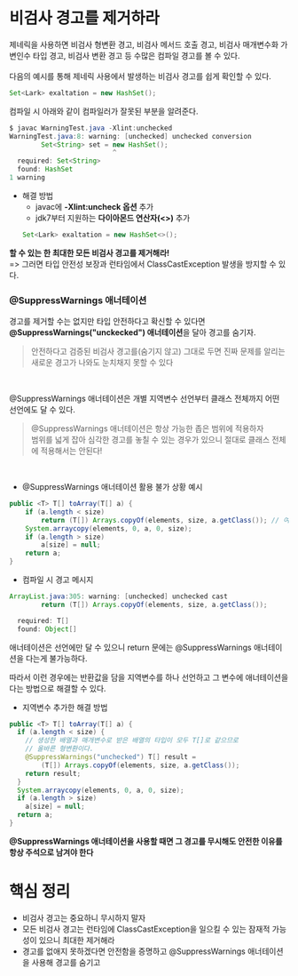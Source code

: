 # 비검사 경고를 제거하라

제네릭을 사용하면 비검사 형변환 경고, 비검사 메서드 호출 경고, 비검사 매개변수화 가변인수 타입 경고, 비검사 변환 경고 등 수많은 컴파일 경고를 볼 수 있다.
<br><br>
다음의 예시를 통해 제네릭 사용에서 발생하는 비검사 경고를 쉽게 확인할 수 있다.

```java
Set<Lark> exaltation = new HashSet();
```

컴파일 시 아래와 같이 컴파일러가 잘못된 부분을 알려준다.

```java
$ javac WarningTest.java -Xlint:unchecked 
WarningTest.java:8: warning: [unchecked] unchecked conversion
        Set<String> set = new HashSet(); 
                          ^                           
  required: Set<String> 
  found: HashSet 
1 warning
```

- 해결 방법
  - javac에 **-Xlint:uncheck 옵션** 추가
  - jdk7부터 지원하는 **다이아몬드 연산자(<>)** 추가
  ```java
  Set<Lark> exaltation = new HashSet<>();
  ```

**할 수 있는 한 최대한 모든 비검사 경고를 제거해라!**
<br>
=> 그러면 타입 안전성 보장과 런타임에서 ClassCastException 발생을 방지할 수 있다.

### @SuppressWarnings 애너테이션

경고를 제거할 수는 없지만 타입 안전하다고 확신할 수 있다면 **@SuppressWarnings("unckecked") 애너테이션**을 달아 경고를 숨기자.
>안전하다고 검증된 비검사 경고를(숨기지 않고) 그대로 두면 진짜 문제를 알리는 새로운 경고가 나와도 눈치채지 못할 수 있다

<br>

@SuppressWarnings 애너테이션은 개별 지역변수 선언부터 클래스 전체까지 어떤 선언에도 달 수 있다.
>@SuppressWarnings 애너테이션은 항상 가능한 좁은 범위에 적용하자<br>
>범위를 넓게 잡아 심각한 경고를 놓칠 수 있는 경우가 있으니 절대로 클래스 전체에 적용해서는 안된다!

<br>

- @SuppressWarnings 애너테이션 활용 불가 상황 예시

```java
public <T> T[] toArray(T[] a) {
    if (a.length < size)
        return (T[]) Arrays.copyOf(elements, size, a.getClass()); // 여기서 경고 발생
    System.arraycopy(elements, 0, a, 0, size);
    if (a.length > size)
        a[size] = null;
    return a;
}
```

- 컴파일 시 경고 메시지

```java
ArrayList.java:305: warning: [unchecked] unchecked cast 
        return (T[]) Arrays.copyOf(elements, size, a.getClass()); 

  required: T[] 
  found: Object[]
```

애너테이션은 선언에만 달 수 있으니 return 문에는 @SuppressWarnings 애너테이션을 다는게 불가능하다.

따라서 이런 경우에는 반환값을 담을 지역변수를 하나 선언하고 그 변수에 애너테이션을 다는 방법으로 해결할 수 있다.

- 지역변수 추가한 해결 방법
```java
public <T> T[] toArray(T[] a) { 
  if (a.length < size) { 
    // 생성한 배열과 매개변수로 받은 배열의 타입이 모두 T[]로 같으므로 
    // 올바른 형변환이다. 
    @SuppressWarnings("unchecked") T[] result = 
        (T[]) Arrays.copyOf(elements, size, a.getClass()); 
    return result; 
  } 
  System.arraycopy(elements, 0, a, 0, size); 
  if (a.length > size) 
    a[size] = null; 
  return a; 
}
```

**@SuppressWarnings 애너테이션을 사용할 때면 그 경고를 무시해도 안전한 이유를 항상 주석으로 남겨야 한다**

# 핵심 정리
- 비검사 경고는 중요하니 무시하지 말자
- 모든 비검사 경고는 런타임에 ClassCastException을 일으킬 수 있는 잠재적 가능성이 있으니 최대한 제거해라
- 경고를 없애지 못하겠다면 안전함을 증명하고 @SuppressWarnings 애너테이션을 사용해 경고를 숨기고 

